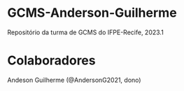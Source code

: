 # GCMS-Anderson-Guilherme

Repositório da turma de GCMS do IFPE-Recife, 2023.1

# Colaboradores

Andeson Guilherme (@AndersonG2021, dono)
